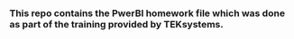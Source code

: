 ### This repo contains the PwerBI homework file which was done as part of the training provided by TEKsystems.
